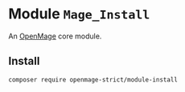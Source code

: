 # Module `Mage_Install`

An [OpenMage][1] core module.

## Install

``` bash
composer require openmage-strict/module-install
```

[1]: https://github.com/OpenMage/magento-lts
